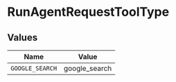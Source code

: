 # RunAgentRequestToolType


## Values

| Name            | Value           |
| --------------- | --------------- |
| `GOOGLE_SEARCH` | google_search   |